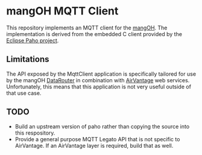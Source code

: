 mangOH MQTT Client
==================

This repository implements an MQTT client for the [mangOH](http://mangoh.io).  The implementation
is derived from the embedded C client provided by the
[Eclipse Paho project](https://www.eclipse.org/paho/).

Limitations
-----------
The API exposed by the MqttClient application is specifically tailored for use by the mangOH
[DataRouter](http://github.com/mangOH/DataRouter) in combination with
[AirVantage](http://airvantage.net) web services.  Unfortunately, this means that this application
is not very useful outside of that use case.

TODO
----
* Build an upstream version of paho rather than copying the source into this respository.
* Provide a general purpose MQTT Legato API that is not specific to AirVantage.  If an AirVantage
  layer is required, build that as well.
